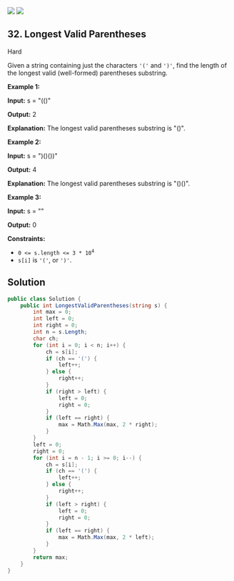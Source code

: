 [![](https://img.shields.io/github/stars/LeetCode-in-Net/LeetCode-in-Net?label=Stars&style=flat-square)](https://github.com/LeetCode-in-Net/LeetCode-in-Net)
[![](https://img.shields.io/github/forks/LeetCode-in-Net/LeetCode-in-Net?label=Fork%20me%20on%20GitHub%20&style=flat-square)](https://github.com/LeetCode-in-Net/LeetCode-in-Net/fork)

## 32\. Longest Valid Parentheses

Hard

Given a string containing just the characters `'('` and `')'`, find the length of the longest valid (well-formed) parentheses substring.

**Example 1:**

**Input:** s = "(()"

**Output:** 2

**Explanation:** The longest valid parentheses substring is "()". 

**Example 2:**

**Input:** s = ")()())"

**Output:** 4

**Explanation:** The longest valid parentheses substring is "()()". 

**Example 3:**

**Input:** s = ""

**Output:** 0 

**Constraints:**

*   <code>0 <= s.length <= 3 * 10<sup>4</sup></code>
*   `s[i]` is `'('`, or `')'`.

## Solution

```csharp
public class Solution {
    public int LongestValidParentheses(string s) {
        int max = 0;
        int left = 0;
        int right = 0;
        int n = s.Length;
        char ch;
        for (int i = 0; i < n; i++) {
            ch = s[i];
            if (ch == '(') {
                left++;
            } else {
                right++;
            }
            if (right > left) {
                left = 0;
                right = 0;
            }
            if (left == right) {
                max = Math.Max(max, 2 * right);
            }
        }
        left = 0;
        right = 0;
        for (int i = n - 1; i >= 0; i--) {
            ch = s[i];
            if (ch == '(') {
                left++;
            } else {
                right++;
            }
            if (left > right) {
                left = 0;
                right = 0;
            }
            if (left == right) {
                max = Math.Max(max, 2 * left);
            }
        }
        return max;
    }
}
```
